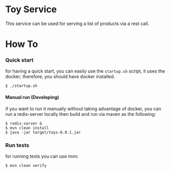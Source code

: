 # Toy Service

This service can be used for serving a list of products via a rest call.

# How To

### Quick start

for having a quick start, you can easily use the `startup.sh` script, it uses the docker; 
therefore, you should have docker installed.

```
$ ./startup.sh
```

#### Manual run (Developing)
if you  want to run it manually without taking advantage of docker, you can 
run a redis-server locally then build and run via maven as the following:
```
$ redis-server &
$ mvn clean install
$ java -jar target/toys-0.0.1.jar
``` 

 ### Run tests
 
 for running tests you can use mvn:
 
 ```
$ mvn clean verify
```